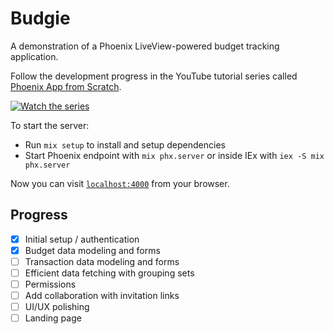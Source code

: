 # Budgie

A demonstration of a Phoenix LiveView-powered budget tracking application.

Follow the development progress in the YouTube tutorial series called [Phoenix App from Scratch](https://www.youtube.com/playlist?list=PL31bV6MaFAPllC8JP0vaRKrVm5kj7c1vc).

[![Watch the series](https://i.ytimg.com/pl_c/PL31bV6MaFAPllC8JP0vaRKrVm5kj7c1vc/studio_square_thumbnail.jpg?sqp=CJzVnr0G-oaymwEICKoDEPABSFqi85f_AwYIgvSevQY=&rs=AOn4CLCMTba28kSAsUDJtIvuGpCFOY0IUg&days_since_epoch=20127)](https://www.youtube.com/playlist?list=PL31bV6MaFAPllC8JP0vaRKrVm5kj7c1vc)

To start the server:

  * Run `mix setup` to install and setup dependencies
  * Start Phoenix endpoint with `mix phx.server` or inside IEx with `iex -S mix phx.server`

Now you can visit [`localhost:4000`](http://localhost:4000) from your browser.

## Progress

- [x] Initial setup / authentication
- [x] Budget data modeling and forms
- [ ] Transaction data modeling and forms
- [ ] Efficient data fetching with grouping sets
- [ ] Permissions
- [ ] Add collaboration with invitation links
- [ ] UI/UX polishing
- [ ] Landing page

